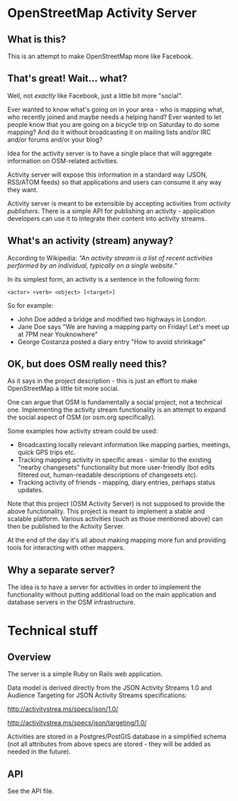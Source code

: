 OpenStreetMap Activity Server
=============================

## What is this?

This is an attempt to make OpenStreetMap more like Facebook.

## That's great! Wait... what?

Well, not *exactly* like Facebook, just a little bit more "social".

Ever wanted to know what's going on in your area - who is mapping what, who recently joined and maybe needs a helping
hand? Ever wanted to let people know that you are going on a bicycle trip on Saturday to do some mapping? And do it
without broadcasting it on mailing lists and/or IRC and/or forums and/or your blog?

Idea for the activity server is to have a single place that will aggregate information on OSM-related activities.

Activity server will expose this information in a standard way (JSON, RSS/ATOM feeds) so that applications and users can
consume it any way they want.

Activity server is meant to be extensible by accepting activities from *activity publishers*. There is a simple API for
publishing an activity - application developers can use it to integrate their content into activity streams.

## What's an activity (stream) anyway?

According to Wikipedia: *"An activity stream is a list of recent activities performed by an individual, typically on a single website."*

In its simplest form, an activity is a sentence in the following form:

`<actor> <verb> <object> [<target>]`

So for example:

* John Doe added a bridge and modified two highways in London.
* Jane Doe says "We are having a mapping party on Friday! Let's meet up at 7PM near Youknowhere"
* George Costanza posted a diary entry "How to avoid shrinkage"

## OK, but does OSM really need this?

As it says in the project description - this is just an effort to make OpenStreetMap a little bit more social.

One can argue that OSM is fundamentally a social project, not a technical one. Implementing the activity stream functionality is an attempt to expand the social aspect of OSM (or osm.org specifically).

Some examples how activity stream could be used:

* Broadcasting locally relevant information like mapping parties, meetings, quick GPS trips etc.
* Tracking mapping activity in specific areas - similar to the existing "nearby changesets" functionality but more user-friendly (bot edits filtered out, human-readable descriptions of changesets etc).
* Tracking activity of friends - mapping, diary entries, perhaps status updates.

Note that this project (OSM Activity Server) is not supposed to provide the above functionality. This project is meant
to implement a stable and scalable platform. Various activities (such as those mentioned above) can then be published to
the Activity Server.

At the end of the day it's all about making mapping more fun and providing tools for interacting with other mappers.

## Why a separate server?

The idea is to have a server for activities in order to implement the functionality without putting additional load on the main application and database servers in the OSM infrastructure.

# Technical stuff

## Overview

The server is a simple Ruby on Rails web application.

Data model is derived directly from the JSON Activity Streams 1.0 and Audience Targeting for JSON Activity Streams specifications:

http://activitystrea.ms/specs/json/1.0/

http://activitystrea.ms/specs/json/targeting/1.0/

Activities are stored in a Postgres/PostGIS database in a simplified schema (not all attributes from above specs are
stored - they will be added as needed in the future).

## API

See the API file.

